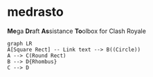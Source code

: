# medrasto
**Me**ga **Dr**aft **As**sistance **To**olbox for Clash Royale

```mermaid
graph LR
A[Square Rect] -- Link text --> B((Circle))
A --> C(Round Rect)
B --> D{Rhombus}
C --> D
```
